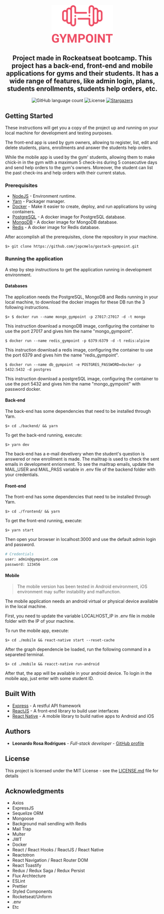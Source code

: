 <h1 align="center">
  <img alt="Gympoint" title="Gympoint" src="logo.png" width="200px" />
</h1>

<h2 align="center">
Project made in Rockeatseat bootcamp. This project has a back-end, front-end and mobile applications for gyms and their students. It has a wide range of features, like admin login, plans, students enrollments, students help orders, etc.
</h3>

<p align="center">
  <img alt="GitHub language count" src="https://img.shields.io/github/languages/count/leorrodrigues/gymPoint?color=%2304D361">

  <img alt="License" src="https://img.shields.io/badge/license-MIT-%2304D361">

  <a href="https://github.com/leorrodrigues/gymPoint/stargazers">
    <img alt="Stargazers" src="https://img.shields.io/github/stars/leorrodrigues/gymPoint?style=social">
  </a>
</p>

## Getting Started

These instructions will get you a copy of the project up and running on your local machine for development and testing purposes.

The front-end app is used by gym owners, allowing to register, list, edit and delete students, plans, enrollments and answer the students help orders.

While the mobile app is used by the gym' students, allowing them to make chick-in in the gym with a maximum 5 check-ins during 5 consecutive days and send help orders to the gym's owners. Moreover, the student can list the past check-ins and help orders with their current status.

### Prerequisites

-   [NodeJS](https://nodejs.org/en/) - Environment runtime.
-   [Yarn](https://yarnpkg.com/en/docs/install) - Packager manager.
-   [Docker](https://docs.docker.com/install/) - Make it easier to create, deploy, and run applications by using containers.
- [PostgreSQL](https://hub.docker.com/_/postgres) - A docker image for PostgreSQL database.
- [MongoDB](https://hub.docker.com/_/mongo) - A docker image for MongoDB database.
- [Redis](https://hub.docker.com/_/redis/) - A docker image for Redis database.
  
After accomplish all the prerequisites, clone the repository in your machine.

```
$> git clone https://github.com/jopcmelo/gostack-gympoint.git
```

### Running the application

A step by step instructions to get the application running in development environment.

#### Databases

The application needs the PostgreSQL, MongoDB and Redis running in your local machine, to download the docker images for these DB run the 3 following instructions.

```
$> $ docker run --name mongo_gympoint -p 27017:27017 -d -t mongo   
```
This instruction download a mongoDB image, configuring the container to use the port 27017 and gives him the name "mongo_gympoint".

```
$ docker run --name redis_gympoint -p 6379:6379 -d -t redis:alpine
```
This instruction download a redis image, configuring the container to use the port 6379 and gives him the name "redis_gympoint".

```
$ docker run --name db_gympoint -e POSTGRES_PASSWORD=docker -p 5432:5432 -d postgres
```
This instruction download a postgreSQL image, configuring the container to use the port 5432 and gives him the name "mongo_gympoint" with password docker.

#### Back-end

The back-end has some dependencies that need to be installed through Yarn.

```
$> cd ./backend/ && yarn
```

To get the back-end running, execute:

```
$> yarn dev
```

The back-end has a e-mail develivery when the student's question is answered or new enrollment is made. The mailtrap is used to check the sent emails in development enrionment. To see the mailtrap emails, update the MAIL_USER and MAIL_PASS variable in .env file of the backend folder with your credentials. 

#### Front-end

The front-end has some dependencies that need to be installed through Yarn.

```
$> cd ./frontend/ && yarn
```

To get the front-end running, execute:

```
$> yarn start
```

Then open your browser in localhost:3000 and use the default admin login and password.

```bash
# Credentials
user: admin@gympoint.com
password: 123456
```

#### Mobile

> The mobile version has been tested in Android environment,  iOS environment may suffer instability and malfunction.

The mobile application needs an android virtual or physical device available in the local machine. 

First, you need to update the variable LOCALHOST_IP in .env file in mobile folder with the IP of your machine.

To run the mobile app, execute:

```
$> cd ./mobile && react-native start --reset-cache
```

After the graph dependencie be loaded, run the following command in a separeted terminal.

```
$> cd ./mobile && reacct-native run-android
```

After that, the app will be available in your android device. To login in the mobile app, just enter with some student ID.

## Built With

-   [Express](http://www.dropwizard.io/1.0.2/docs/) - A restful API framework
-   [ReactJS](https://pt-br.reactjs.org/) - A front-end library to build user interfaces
-   [React Native](https://facebook.github.io/react-native/) - A mobile library to build native apps to Android and iOS

## Authors

-   **Leonardo Rosa Rodrigues** - _Full-stack developer_ - [GitHub profile](https://github.com/leorrodrigues)

## License

This project is licensed under the MIT License - see the [LICENSE.md](LICENSE.md) file for details

## Acknowledgments

-   Axios
-   ExpressJS
-   Sequelize ORM
-   Mongoose
-   Background mail sendling with Redis
-   Mail Trap
-   Multer
-   JWT
-   Docker
-   React / React Hooks / ReactJS / React Native
-   Reactotron
-   React Navigation / React Router DOM
-   React Toastify
-   Redux / Redux Saga / Redux Persist
-   Flux Archtecture
-   ESLint
-   Prettier
-   Styled Components
-   Rocketseat/Unform
-   .env
-   Etc
